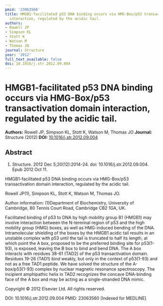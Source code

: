 ```yaml
---
pmid: '23063560'
title: HMGB1-facilitated p53 DNA binding occurs via HMG-Box/p53 transactivation domain
  interaction, regulated by the acidic tail.
authors:
- Rowell JP
- Simpson KL
- Stott K
- Watson M
- Thomas JO
journal: Structure
year: '2012'
full_text_available: false
doi: 10.1016/j.str.2012.09.004
---
```


# HMGB1-facilitated p53 DNA binding occurs via HMG-Box/p53 transactivation domain interaction, regulated by the acidic tail.
**Authors:** Rowell JP, Simpson KL, Stott K, Watson M, Thomas JO
**Journal:** Structure (2012)
**DOI:** [10.1016/j.str.2012.09.004](https://doi.org/10.1016/j.str.2012.09.004)

## Abstract

1. Structure. 2012 Dec 5;20(12):2014-24. doi: 10.1016/j.str.2012.09.004. Epub
2012  Oct 11.

HMGB1-facilitated p53 DNA binding occurs via HMG-Box/p53 transactivation domain 
interaction, regulated by the acidic tail.

Rowell JP(1), Simpson KL, Stott K, Watson M, Thomas JO.

Author information:
(1)Department of Biochemistry, University of Cambridge, 80 Tennis Court Road, 
Cambridge CB2 1GA, UK.

Facilitated binding of p53 to DNA by high mobility group B1 (HMGB1) may involve 
interaction between the N-terminal region of p53 and the high mobility group 
(HMG) boxes, as well as HMG-induced bending of the DNA. Intramolecular shielding 
of the boxes by the HMGB1 acidic tail results in an unstable complex with p53 
until the tail is truncated to half its length, at which point the A box, 
proposed to be the preferred binding site for p53(1-93), is exposed, leaving the 
B box to bind and bend DNA. The A box interacts with residues 38-61 (TAD2) of 
the p53 transactivation domain. Residues 19-26 (TAD1) bind weakly, but only in 
the context of p53(1-93) and not as a free TAD1 peptide. We have solved the 
structure of the A-box/p53(1-93) complex by nuclear magnetic resonance 
spectroscopy. The incipient amphipathic helix in TAD2 recognizes the concave 
DNA-binding face of the A box and may be acting as a single-stranded DNA mimic.

Copyright © 2012 Elsevier Ltd. All rights reserved.

DOI: 10.1016/j.str.2012.09.004
PMID: 23063560 [Indexed for MEDLINE]
